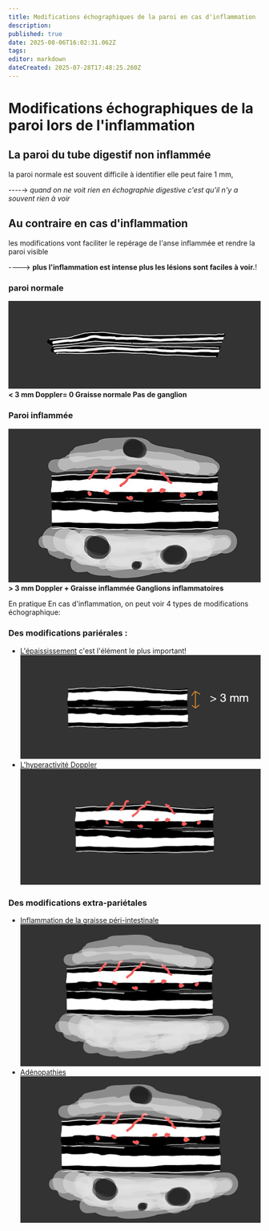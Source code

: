 ```yaml
---
title: Modifications échographiques de la paroi en cas d'inflammation
description: 
published: true
date: 2025-08-06T16:02:31.062Z
tags: 
editor: markdown
dateCreated: 2025-07-28T17:48:25.260Z
---
```


# Modifications échographiques de la paroi lors de l'inflammation
## La paroi du tube digestif non inflammée 

la paroi normale est souvent difficile à identifier
elle peut faire 1 mm,

----→ *quand on ne voit rien en échographie digestive c'est qu'il n'y a souvent rien à voir*

## Au contraire en cas d'inflammation

les modifications vont faciliter le repérage de l'anse inflammée et rendre la paroi visible

----> **plus l'inflammation est intense plus les lésions sont faciles à voir.**!
### paroi normale
![Paroi normale](/schemas/nle_sans_texte.jpg)
**< 3 mm
Doppler= 0
Graisse normale
Pas de ganglion**
### Paroi inflammée
![Paroi inflammée](/schemas/gang_site.jpg)
**> 3 mm
Doppler +
Graisse inflammée
Ganglions inflammatoires**

En pratique 
En cas d'inflammation, on peut voir 4 types de modifications échographique: 

### Des modifications pariérales :
- [L'épaississement](/bases/paroi_inflammee/epaississement) 
c'est l'élément le plus important!![épaississement lié à l'inflammation](/schémas/epais.jpg)
- [L'hyperactivité Doppler](/bases/paroi_inflammee/doppler)![hyper activité Doppler](/schémas/doppl.jpg)

### Des modifications extra-pariétales
- [Inflammation de la graisse péri-intestinale](/bases/paroi_inflammee/graisse)![Inflammation de la graisse](/schémas/gras.jpg)
- [Adénopathies](/bases/paroi_inflammee/adp)![adénopathies inflammatoires](/schémas/gang.jpg)